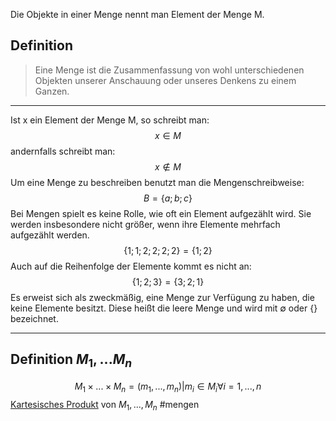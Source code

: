 Die Objekte in einer Menge nennt man Element der Menge M.

## Definition
> Eine Menge ist die Zusammenfassung von wohl unterschiedenen Objekten unserer Anschauung oder unseres Denkens zu einem Ganzen.
---

Ist x ein Element der Menge M, so schreibt man:
$$x \in M$$
andernfalls schreibt man:
$$x \notin M$$
Um eine Menge zu beschreiben benutzt man die Mengenschreibweise:
$$B = \{a;b;c\}$$
Bei Mengen spielt es keine Rolle, wie oft ein Element aufgezählt wird. Sie werden insbesondere nicht größer, wenn ihre Elemente mehrfach aufgezählt werden.
$$\{1;1;2;2;2;2\} = \{1;2\}$$ Auch auf die Reihenfolge der Elemente kommt es nicht an: 
$$\{1;2;3\} = \{3;2;1\}$$
Es erweist sich als zweckmäßig, eine Menge zur Verfügung zu haben, die keine Elemente besitzt. Diese heißt die leere Menge und wird mit  $\emptyset$ oder $\{\}$ bezeichnet. 

---
## Definition $M_1, ... M_n$ 

$$M_1 \times ... \times M_n = {(m_1, ..., m_n)|m_i \in M_i \forall i = 1,...,n}$$
[Kartesisches Produkt](Kartesisches%20Produkt.md) von $M_1, ..., M_n$
#mengen 